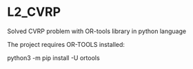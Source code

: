 # L2_CVRP
Solved CVRP problem with OR-tools library in python language

The project requires OR-TOOLS installed:

python3 -m pip install -U ortools
